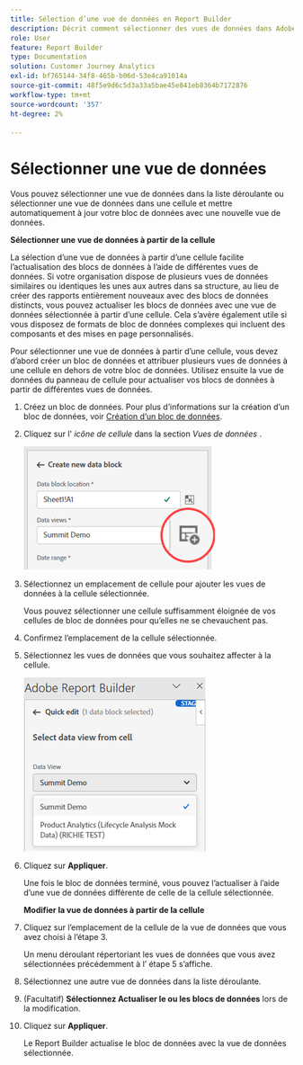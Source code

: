 ```yaml
---
title: Sélection d’une vue de données en Report Builder
description: Décrit comment sélectionner des vues de données dans Adobe Report Builder
role: User
feature: Report Builder
type: Documentation
solution: Customer Journey Analytics
exl-id: bf765144-34f8-465b-b06d-53e4ca91014a
source-git-commit: 48f5e9d6c5d3a33a5bae45e841eb8364b7172876
workflow-type: tm+mt
source-wordcount: '357'
ht-degree: 2%

---
```


# Sélectionner une vue de données

Vous pouvez sélectionner une vue de données dans la liste déroulante ou sélectionner une vue de données dans une cellule et mettre automatiquement à jour votre bloc de données avec une nouvelle vue de données.

**Sélectionner une vue de données à partir de la cellule**

La sélection d’une vue de données à partir d’une cellule facilite l’actualisation des blocs de données à l’aide de différentes vues de données. Si votre organisation dispose de plusieurs vues de données similaires ou identiques les unes aux autres dans sa structure, au lieu de créer des rapports entièrement nouveaux avec des blocs de données distincts, vous pouvez actualiser les blocs de données avec une vue de données sélectionnée à partir d’une cellule. Cela s’avère également utile si vous disposez de formats de bloc de données complexes qui incluent des composants et des mises en page personnalisés.

Pour sélectionner une vue de données à partir d’une cellule, vous devez d’abord créer un bloc de données et attribuer plusieurs vues de données à une cellule en dehors de votre bloc de données. Utilisez ensuite la vue de données du panneau de cellule pour actualiser vos blocs de données à partir de différentes vues de données.

1. Créez un bloc de données.
Pour plus d’informations sur la création d’un bloc de données, voir [Création d’un bloc de données](/help/report-builder/create-a-data-block.md).

1. Cliquez sur l&#39; *icône de cellule* dans la section *Vues de données* .

   ![Créez une nouvelle fenêtre de bloc de données avec l’icône de cellule mise en surbrillance.](/help/report-builder/assets/cell-icon.png)

1. Sélectionnez un emplacement de cellule pour ajouter les vues de données à la cellule sélectionnée.

   Vous pouvez sélectionner une cellule suffisamment éloignée de vos cellules de bloc de données pour qu’elles ne se chevauchent pas.

1. Confirmez l’emplacement de la cellule sélectionnée.

1. Sélectionnez les vues de données que vous souhaitez affecter à la cellule.

   ![Report Builder : volet d’édition rapide affichant les vues Sélectionner les données.](/help/report-builder/assets/select-data-view.png)

1. Cliquez sur **Appliquer**.

   Une fois le bloc de données terminé, vous pouvez l’actualiser à l’aide d’une vue de données différente de celle de la cellule sélectionnée.

   **Modifier la vue de données à partir de la cellule**

1. Cliquez sur l’emplacement de la cellule de la vue de données que vous avez choisi à l’étape 3.

   Un menu déroulant répertoriant les vues de données que vous avez sélectionnées précédemment à l’ étape 5 s’affiche.

1. Sélectionnez une autre vue de données dans la liste déroulante.

1. (Facultatif) **Sélectionnez Actualiser le ou les blocs de données** lors de la modification.

1. Cliquez sur **Appliquer**.

   Le Report Builder actualise le bloc de données avec la vue de données sélectionnée.
